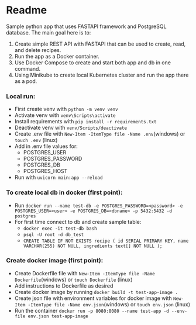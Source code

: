 # Readme
Sample python app that uses FASTAPI framework and PostgreSQL database.
The main goal here is to:
1. Create simple REST API with FASTAPI that can be used to create, read, and delete recipes.
2. Run the app as a Docker container.
3. Use Docker Compose to create and start both app and db in one command.
4. Using Minikube to create local Kubernetes cluster and run the app there as a pod.

### Local run:
- First create venv with `python -m venv venv`
- Activate venv with `venv\Scripts\activate`
- Install requirements with `pip install -r requirements.txt`
- Deactivate venv with `venv/Scripts/deactivate`
- Create .env file with `New-Item -ItemType file -Name .env`(windows) or `touch .env` (linux)
- Add in .env file values for:
  - POSTGRES_USER
  - POSTGRES_PASSWORD
  - POSTGRES_DB
  - POSTGRES_HOST
- Run with `uvicorn main:app --reload`

### To create local db in docker (first point):
- Run `docker run --name test-db -e POSTGRES_PASSWORD=<password> -e POSTGRES_USER=<user> -e POSTGRES_DB=<dbname> -p 5432:5432 -d postgres`
- For first time connect to db and create sample table:
    - `docker exec -it test-db bash`
    - `psql -U root -d db_test`
    - `CREATE TABLE IF NOT EXISTS recipe (
    id SERIAL PRIMARY KEY,
    name VARCHAR(255) NOT NULL,
    ingredients text[] NOT NULL
    );`

### Create docker image (first point):
- Create Dockerfile file with `New-Item -ItemType file -Name Dockerfile`(windows) or `touch Dockerfile` (linux)
- Add instructions to Dockerfile as desired
- Create docker image by running `docker build -t test-app-image .`
- Create json file with environment variables for docker image with `New-Item -ItemType file -Name env.json`(windows) or `touch env.json` (linux)
- Run the container `docker run -p 8080:8080 --name test-app -d --env-file env.json test-app-image`